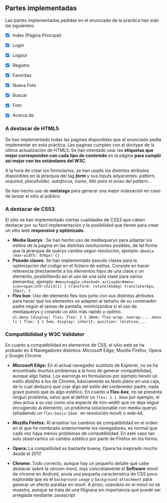 ## Partes implementadas

Las partes implementadas pedidas en el enunciado de la practica han sido las siguientes:

  

-  [x] Index (Página Principal)

-  [x] Login

-  [x] Logout

-  [x] Registro

-  [x] Favoritas

-  [x] Nueva Foto

-  [x] Buscar

-  [x] Foto

-  [x] Acerca de

  

### A destacar de HTML5

  

Se han implementado todas las paginas disponibles que el enunciado pedía implementar en esta práctica. Las paginas cumplen con el doctype de la última actualización de HTML5. Se han intentado usar las **etiquetas que mejor corresponden con cada tipo de contenido** en la página **para cumplir así mejor con los estándares del W3C**.

  

A la hora de crear los formularios, se han usado los distintos atributos disponibles en la jerarquia del tag ***form*** y sus inputs adyacentes: *pattern, required, placeholder, autofocus, name, title para el aviso del pattern...*

  

Se han hecho uso de **metatags** para generar una mejor indexación en caso de lanzar el sitio al público

  

### A destacar de CSS3

El sitio se han implementado ciertas cualidades de CSS3 que caben destacar por su facil implementación y la posibilidad que tienen para crear un sitio web **responsive y optimizado**.

  

-  **Media Querys** : Se han hecho uso de mediaquerys para adaptar los estilos de la pagina en las distintas resoluciones posibles, de tal forma que la jerarquia de querys cambia segun resolución, ejemplo: `@media (max-width: 870px) {}`
- **Pseudo clases**: Se han implementado pseudo clases para la optimización del codigo en el fichero de estilos. Consiste en hacer referencia directamente a los elementos hijos de una clase o un elemento, posibilitando asi el uso de una sola clase para varios elementos, ejemplo:
`#menutoggle:checked+.activador#menu-icon>span:nth-child(1) { transform: rotate(45deg) translate(6px, 15px); }`
- **Flex box**: Uso del elemento flex-box junto con sus distintos atributos para hacer que los elementos se adapten al tamaño de su contenedor padre según el tamao de pantalla, minimizandoa si el uso de mediaquerys y creando un sitio más rapido y optimo.  
`ul.menu {display: flex; flex: 1 1 20em; flex-wrap: nowrap;...`
`.menu li { flex: 1 1 5em; display: inherit; position: relative;...`


### Compatibilidad y W3C Validator

En cuanto a compatibilidad en elementos de CSS, el sitio web se ha probado en 4 Navegadores distintos: Microsoft Edge, Mozilla Firefox, Opera y Google Chrome.

- **Microsoft Edge:** En el actual navegador sustituto de Explorer, no se ha encontrado muchos problemas a la hora de generar compatibilidad, aunque algo había. Los warnings en formularios por ejemplo tienen un estilo distinto a los de Chrome, básicamente es texto plano en una caja, de lo cual deduzco que coje algo del estilo del contenedor padre, nada grave puesto que es algo estético. En cuanto a **Flex-box**, no se presenta ningun problema, salvo que al definir un `flex: 1 1 30em` por ejemplo, el `30em` actua a su vez como una especie de min-width que no deja seguir encogiendo al elemento, un problema solucionable con media-querys (añadiendo un `flex-basis:15em ` en resolución movil) o web-kit.

- **Mozilla Firefox:** Al arrastrar los cambios de compatibilidad en el orden en el que he nombrado anteriormente los navegadores, es normal que cada vez haya menos problemas de compatibilidad. En este caso tan solo observamos un cambio estético por parte de Firefox en los forms.

- **Opera:** La compatibilad es bastante buena, Opera ha mejorado mucho desde el 2017.

- **Chrome:** Todo correcto, aunque hay un pequeño detalle que cabe destacar sobre la version movil, mas concretamente el **Software** movil de chrome en Android, anula una pequeña caracteristica de CSS poco explorada que es el `background-image` y `background-attachment` para generar un efecto parallax en movil. A priori, usandolo en el móvil no se muestra, aunque se trata de una filigrana sin importancia que puede ser arreglada mediante Javascript

